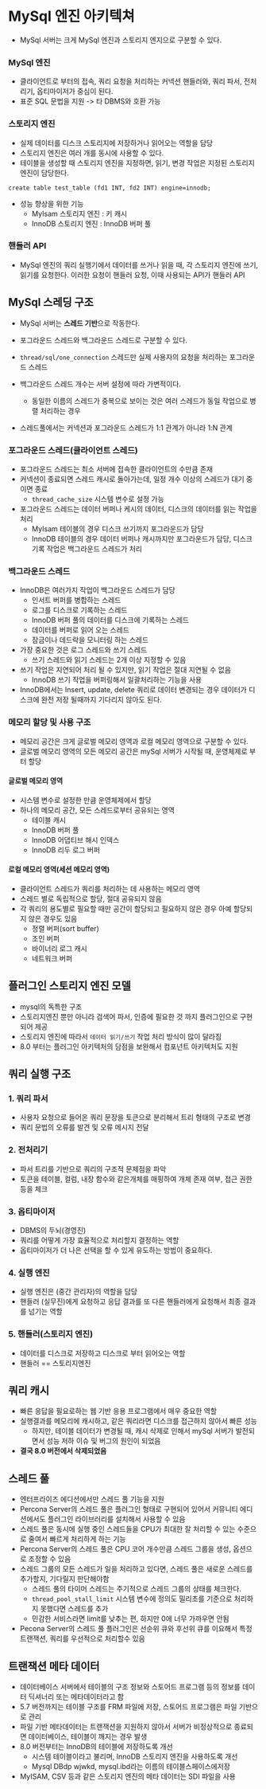 # MySql 엔진 아키텍쳐

- MySql 서버는 크게 MySql 엔진과 스토리지 엔지으로 구분할 수 있다.

### MySql 엔진

- 클라이언트로 부터의 접속, 쿼리 요청을 처리하는 커넥션 핸들러와, 쿼리 파서, 전처리기, 옵티마이저가 중심이 된다. 
- 표준 SQL 문법을 지원 -> 타 DBMS와 호환 가능

### 스토리지 엔진

- 실제 데이터를 디스크 스토리지에 저장하거나 읽어오는 역할을 담당
- 스토리지 엔진은 여러 개를 동시에 사용할 수 있다.
- 테이블을 생성할 때 스토리지 엔진을 지정하면, 읽기, 변경 작업은 지정된 스토리지 엔진이 담당한다. 

```mysql
create table test_table (fd1 INT, fd2 INT) engine=innodb;
```

- 성능 향상을 위한 기능 
  - MyIsam 스토리지 엔진 : 키 캐시
  - InnoDB 스토리지 엔진 : InnoDB 버퍼 풀

### 핸들러 API

- MySql 엔진의 쿼리 실행기에서 데이터를 쓰거나 읽을 때, 각 스토리지 엔진에 쓰기, 읽기를 요청한다. 이러한 요청이 핸들러 요청, 이때 사용되는 API가 핸들러 API



## MySql 스레딩 구조

- MySql 서버는 **스레드 기반**으로 작동한다.
- 포그라운드 스레드와 백그라운드 스레드로 구분할 수 있다.
- `thread/sql/one_connection` 스레드만 실제 사용자의 요청을 처리하는 포그라운드 스레드
- 백그라운드 스레드 개수는 서버 설정에 따라 가변적이다.
  - 동일한 이름의 스레드가 중복으로 보이는 것은 여러 스레드가 동일 작업으로 병렬 처리하는 경우

- 스레드풀에서는 커넥션과 포그라운드 스레드가 1:1 관계가 아니라 1:N 관계

### 포그라운드 스레드(클라이언트 스레드)

- 포그라운드 스레드는 최소 서버에 접속한 클라이언트의 수만큼 존재
- 커넥션이 종료되면 스레드 캐시로 돌아가는데, 일정 개수 이상의 스레드가 대기 중이면 종료
  - `thread_cache_size` 시스템 변수로 설정 가능
- 포그라운드 스레드는 데이터 버퍼나 케시의 데이터, 디스크의 데이터를 읽는 작업을 처리
  - MyIsam 테이블의 경우 디스크 쓰기까지 포그라운드가 담당
  - InnoDB 테이블의 경우 데이터 버퍼나 캐시까지만 포그라운드가 담당, 디스크 기록 작업은 백그라운드 스레드가 처리

### 백그라운드 스레드

- InnoDB은 여러가지 작업이 백그라운드 스레드가 담당
  - 인서트 버퍼를 병합하는 스레드
  - 로그를 디스크로 기록하는 스레드
  - InnoDB 버퍼 풀의 데이터를 디스크에 기록하는 스레드
  - 데이터를 버퍼로 읽어 오는 스레드
  - 잠금이나 데드락을 모니터링 하는 스레드
- 가장 중요한 것은 로그 스레드와 쓰기 스레드
  - 쓰기 스레드와 읽기 스레드는 2개 이상 지정할 수 있음
- 쓰기 작업은 지연되어 처리 될 수 있지만, 읽기 작업은 절대 지연될 수 없음
  - InnoDB 쓰기 작업을 버퍼링해서 일괄처리하는 기능을 사용
- InnoDB에서는 Insert, update, delete 쿼리로 데이터 변경되는 경우 데이터가 디스크에 완전 저장 될때까지 기다리지 않아도 된다.

### 메모리 할당 및 사용 구조

- 메모리 공간은 크게 글로벌 메모리 영역과 로컬 메모리 영역으로 구분할 수 있다.
- 글로벌 메모리 영역의 모든 메모리 공간은 mySql 서버가 시작될 때, 운영체제로 부터 할당

#### 글로벌 메모리 영역

- 시스템 변수로 설정한 만큼 운영체제에서 할당
- 하나의 메모리 공간, 모든 스레드로부터 공유되는 영역
  - 테이블 캐시
  - InnoDB 버퍼 풀
  - InnoDB 어댑티브 해시 인덱스
  - InnoDB 리두 로그 버퍼

#### 로컬 메모리 영역(세션 메모리 영역)

- 클라이언트 스레드가 쿼리를 처리하는 데 사용하는 메모리 영역
- 스레드 별로 독립적으로 할당, 절대 공유되지 않음
- 각 쿼리의 용도별로 필요할 때만 공간이 할당되고 필요하지 않은 경우 아예 할당되지 않은 경우도 있음
  - 정렬 버퍼(sort buffer)
  - 조인 버퍼
  - 바이너리 로그 캐시
  - 네트워크 버퍼

## 플러그인 스토리지 엔진 모델

- mysql의 독특한 구조
- 스토리지엔진 뿐만 아니라 검색어 파서, 인증에 필요한 것 까지 플러그인으로 구현되어 제공
- 스토리지 엔진에 따라서 `데이터 읽기/쓰기` 작업 처리 방식이 많이 달라짐
- 8.0 부터는 플러그인 아키텍처의 담점을 보완해서 컴포넌트 아키텍처도 지원



## 쿼리 실행 구조

### 1. 쿼리 파서

- 사용자 요청으로 들어온 쿼리 문장을 토큰으로 분리해서 트리 형태의 구조로 변경
- 쿼리 문법의 오류를 발견 및 오류 메시지 전달

### 2. 전처리기

- 파서 트리를 기반으로 쿼리의 구조적 문제점을 파악
- 토큰을 테이블, 컬럼, 내장 함수와 같은개체를 매핑하여 개체 존재 여부, 접근 권한등을 체크

### 3. 옵티마이저

- DBMS의 두뇌(경영진)
- 쿼리를 어떻게 가장 효율적으로 처리할지 결정하는 역할
- 옵티마이저가 더 나은 선택을 할 수 있게 유도하는 방법이 중요하다.

### 4. 실행 엔진

- 실행 엔진은 (중간 관리자)의 역할을 담당
- 핸들러 (실무진)에게 요청하고 응답 결과를 또 다른 핸들러에게 요청해서 최종 결과를 넘기는 역할

### 5. 핸들러(스토리지 엔진)

- 데이터를 디스크로 저장하고 디스크로 부터 읽어오는 역할
- 핸들러 == 스토리지엔진

### 

## 쿼리 캐시

- 빠른 응답을 필요로하는 웹 기반 응용 프로그램에서 매우 중요한 역할
- 실행결과를 메모리에 캐시하고, 같은 쿼리라면 디스크를 접근하지 않아서 빠른 성능
  - 하지만, 테이블 데이터가 변경될 때, 캐시 삭제로 인해서 mySql 서버가 발전되면서 성능 저하 이슈 및 버그의 원인이 되었음
- **결국 8.0 버전에서 삭제되었음**

## 스레드 풀

- 엔터프라이즈 에디션에서만 스레드 풀 기능을 지원
- Percona Server의 스레드 풀은 플러그인 형태로 구현되어 있어서 커뮤니티 에디션에서도 플러그인 라이브러리를 설치해서 사용할 수 있음
- 스레드 풀은 동시에 실행 중인 스레드들을 CPU가 최대한 잘 처리할 수 있는 수준으로 줄여서 빠르게 처리하게 하는 기능
- Percona Server의 스레드 풀은 CPU 코어 개수만큼 스레드 그룹을 생성, 옵션으로 조정할 수 있음
- 스레드 그룹의 모든 스레드가 일을 처리하고 있다면, 스레드 풀은 새로운 스레드를 추가할지, 기다릴지 판단해야함
  - 스레드 풀의 타이머 스레드는 주기적으로 스레드 그룹의 상태를 체크한다.
  - `thread_pool_stall_limit` 시스템 변수에 정의도 밀리초를 기준으로 처리하지 못했다면 스레드를 추가
  - 민감한 서비스라면 limit를 낮추는 편, 하지만 0에 너무 가까우면 안됨
- Pecona Server의 스레드 풀 플러그인은 선순위 큐와 후선위 큐를 이요해서 특정 트랜잭션, 쿼리를 우선적으로 처리할수 있음

## 트랜잭션 메타 데이터

- 데이터베이스 서버에서 테이블의 구조 정보와 스토어드 프로그램 등의 정보를 데이터 딕셔너리 또는 메타데이터라고 함
- 5.7 버전까지는 테이블 구조를 FRM 파일에 저장, 스토어드 프로그램은 파일 기반으로 관리
- 파일 기반 메타데이터는 트랜잭션을 지원하지 않아서 서버가 비정상적으로 종료되면 데이터베이스, 테이블이 깨지는 경우 발생
- 8.0 버전부터는 InnoDB의 테이블에 저장하도록 개선
  - 시스템 테이블이라고 불리며, InnoDB 스토리지 엔진을 사용하도록 개선
  - Mysql DBdp wjwkd, mysql.ibd라는 이름의 테이블스페이스에저장
- MyISAM, CSV 등과 같은 스토리지 엔진의 메타 데이터는 SDI 파일을 사용

